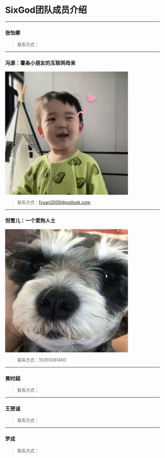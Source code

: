 # SixGod团队成员介绍
----------

### 张怡卿

> 联系方式：

----------
### 冯源：薯条小朋友的互联网母亲

<img src="https://github.com/Fy1307/IMGofSixGod/blob/master/img/fy.JPG?raw=true" width = "400" height = "400" div align= 'center' />

> 联系方式：fyuan2000@outlook.com 

----------

### 倪雪儿：一个爱狗人士

<img src="https://github.com/Fy1307/IMGofSixGod/blob/master/img/nxe.jpg?raw=true" width = "400" height = "400" div align= 'center' />

> 联系方式：15355081400

----------

### 黄时超

> 联系方式：

----------

### 王翌诚

> 联系方式：

----------

### 罗成

> 联系方式：